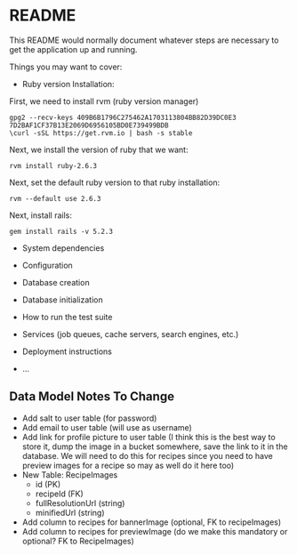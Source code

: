 # README

This README would normally document whatever steps are necessary to get the
application up and running.

Things you may want to cover:

* Ruby version
Installation:

First, we need to install rvm (ruby version manager)
```
gpg2 --recv-keys 409B6B1796C275462A1703113804BB82D39DC0E3 7D2BAF1CF37B13E2069D6956105BD0E739499BDB
\curl -sSL https://get.rvm.io | bash -s stable
```

Next, we install the version of ruby that we want:
```
rvm install ruby-2.6.3
```

Next, set the default ruby version to that ruby installation:
```
rvm --default use 2.6.3
```

Next, install rails:
```
gem install rails -v 5.2.3
```

* System dependencies

* Configuration

* Database creation

* Database initialization

* How to run the test suite

* Services (job queues, cache servers, search engines, etc.)

* Deployment instructions

* ...

## Data Model Notes To Change
* Add salt to user table (for password)
* Add email to user table (will use as username)
* Add link for profile picture to user table (I think this is the best way to store it, dump the image in a bucket somewhere, save the link to it in the database. We will need to do this for recipes since you need to have preview images for a recipe so may as well do it here too)
* New Table: RecipeImages
  * id (PK)
  * recipeId (FK)
  * fullResolutionUrl (string)
  * minifiedUrl (string)
* Add column to recipes for bannerImage (optional, FK to recipeImages)
* Add column to recipes for previewImage (do we make this mandatory or optional? FK to RecipeImages)